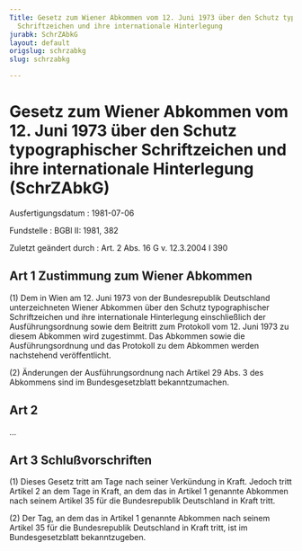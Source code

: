 ```yaml
---
Title: Gesetz zum Wiener Abkommen vom 12. Juni 1973 über den Schutz typographischer
  Schriftzeichen und ihre internationale Hinterlegung
jurabk: SchrZAbkG
layout: default
origslug: schrzabkg
slug: schrzabkg

---
```


# Gesetz zum Wiener Abkommen vom 12. Juni 1973 über den Schutz typographischer Schriftzeichen und ihre internationale Hinterlegung (SchrZAbkG)

Ausfertigungsdatum
:   1981-07-06

Fundstelle
:   BGBl II: 1981, 382

Zuletzt geändert durch
:   Art. 2 Abs. 16 G v. 12.3.2004 I 390


## Art 1 Zustimmung zum Wiener Abkommen

(1) Dem in Wien am 12. Juni 1973 von der Bundesrepublik Deutschland unterzeichneten Wiener Abkommen über den Schutz typographischer Schriftzeichen und ihre internationale Hinterlegung einschließlich der Ausführungsordnung sowie dem Beitritt zum Protokoll vom 12. Juni 1973 zu diesem Abkommen wird zugestimmt. Das Abkommen sowie die Ausführungsordnung und das Protokoll zu dem Abkommen werden nachstehend veröffentlicht.

(2) Änderungen der Ausführungsordnung nach Artikel 29 Abs. 3 des Abkommens sind im Bundesgesetzblatt bekanntzumachen.


## Art 2

...


## Art 3 Schlußvorschriften

(1) Dieses Gesetz tritt am Tage nach seiner Verkündung in Kraft. Jedoch tritt Artikel 2 an dem Tage in Kraft, an dem das in Artikel 1 genannte Abkommen nach seinem Artikel 35 für die Bundesrepublik Deutschland in Kraft tritt.

(2) Der Tag, an dem das in Artikel 1 genannte Abkommen nach seinem Artikel 35 für die Bundesrepublik Deutschland in Kraft tritt, ist im Bundesgesetzblatt bekanntzugeben.

